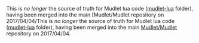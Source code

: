 This is *no longer* the source of truth for Mudlet lua code ([mudlet-lua](https://github.com/Mudlet/Mudlet/tree/development/src/mudlet-lua) folder), having been merged into the main [Mudlet/Mudlet repository on 2017/04/04/This is *no longer* the source of truth for Mudlet lua code ([mudlet-lua](https://github.com/Mudlet/Mudlet/tree/development/src/mudlet-lua) folder), having been merged into the main [Mudlet/Mudlet]() repository on 2017/04/04.
